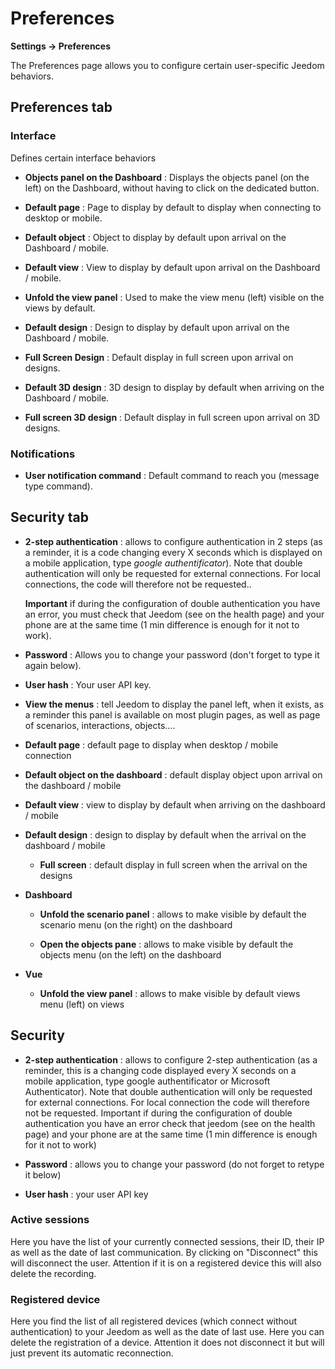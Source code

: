 # Preferences
**Settings → Preferences**

The Preferences page allows you to configure certain user-specific Jeedom behaviors.

## Preferences tab

### Interface

Defines certain interface behaviors

- **Objects panel on the Dashboard** : Displays the objects panel (on the left) on the Dashboard, without having to click on the dedicated button.
- **Default page** : Page to display by default to display when connecting to desktop or mobile.
- **Default object** : Object to display by default upon arrival on the Dashboard / mobile.

- **Default view** : View to display by default upon arrival on the Dashboard / mobile.
- **Unfold the view panel** : Used to make the view menu (left) visible on the views by default.

- **Default design** : Design to display by default upon arrival on the Dashboard / mobile.
- **Full Screen Design** : Default display in full screen upon arrival on designs.

- **Default 3D design** : 3D design to display by default when arriving on the Dashboard / mobile.
- **Full screen 3D design** : Default display in full screen upon arrival on 3D designs.

### Notifications

- **User notification command** : Default command to reach you (message type command).

## Security tab

- **2-step authentication** : allows to configure authentication in 2 steps (as a reminder, it is a code changing every X seconds which is displayed on a mobile application, type *google authentificator*). Note that double authentication will only be requested for external connections. For local connections, the code will therefore not be requested..

  **Important** if during the configuration of double authentication you have an error, you must check that Jeedom (see on the health page) and your phone are at the same time (1 min difference is enough for it not to work).

- **Password** : Allows you to change your password (don&#39;t forget to type it again below).

- **User hash** : Your user API key.

-   **View the menus** : tell Jeedom to display the panel
    left, when it exists, as a reminder this panel is
    available on most plugin pages, as well as
    page of scenarios, interactions, objects….

-   **Default page** : default page to display when
    desktop / mobile connection

-   **Default object on the dashboard** : default display object
    upon arrival on the dashboard / mobile

-   **Default view** : view to display by default when arriving on
    the dashboard / mobile

-   **Default design** : design to display by default when
    the arrival on the dashboard / mobile

    -   **Full screen** : default display in full screen when
        the arrival on the designs

-   **Dashboard**

    -   **Unfold the scenario panel** : allows to make visible
        by default the scenario menu (on the right) on the dashboard

    -   **Open the objects pane** : allows to make visible by
        default the objects menu (on the left) on the dashboard

-   **Vue**

    -   **Unfold the view panel** : allows to make visible by
        default views menu (left) on views

Security
--------

-   **2-step authentication** : allows to configure
    2-step authentication (as a reminder, this is a changing code
    displayed every X seconds on a mobile application, type
    google authentificator or Microsoft Authenticator). Note that double authentication will only be requested for external connections. For local connection the code will therefore not be requested. Important if during the configuration of double authentication you have an error check that jeedom (see on the health page) and your phone are at the same time (1 min difference is enough for it not to work)

-   **Password** : allows you to change your password (do not
    forget to retype it below)

-   **User hash** : your user API key


### Active sessions

Here you have the list of your currently connected sessions, their ID, their IP as well as the date of last communication. By clicking on &quot;Disconnect&quot; this will disconnect the user. Attention if it is on a registered device this will also delete the recording.

### Registered device

Here you find the list of all registered devices (which connect without authentication) to your Jeedom as well as the date of last use.
Here you can delete the registration of a device. Attention it does not disconnect it but will just prevent its automatic reconnection.
